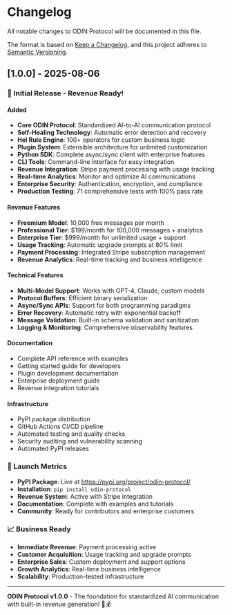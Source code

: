 # Changelog

All notable changes to ODIN Protocol will be documented in this file.

The format is based on [Keep a Changelog](https://keepachangelog.com/en/1.0.0/),
and this project adheres to [Semantic Versioning](https://semver.org/spec/v2.0.0.html).

## [1.0.0] - 2025-08-06

### 🚀 Initial Release - Revenue Ready!

#### Added
- **Core ODIN Protocol**: Standardized AI-to-AI communication protocol
- **Self-Healing Technology**: Automatic error detection and recovery
- **Hel Rule Engine**: 100+ operators for custom business logic
- **Plugin System**: Extensible architecture for unlimited customization
- **Python SDK**: Complete async/sync client with enterprise features
- **CLI Tools**: Command-line interface for easy integration
- **Revenue Integration**: Stripe payment processing with usage tracking
- **Real-time Analytics**: Monitor and optimize AI communications
- **Enterprise Security**: Authentication, encryption, and compliance
- **Production Testing**: 71 comprehensive tests with 100% pass rate

#### Revenue Features
- **Freemium Model**: 10,000 free messages per month
- **Professional Tier**: $199/month for 100,000 messages + analytics
- **Enterprise Tier**: $999/month for unlimited usage + support
- **Usage Tracking**: Automatic upgrade prompts at 80% limit
- **Payment Processing**: Integrated Stripe subscription management
- **Revenue Analytics**: Real-time tracking and business intelligence

#### Technical Features
- **Multi-Model Support**: Works with GPT-4, Claude, custom models
- **Protocol Buffers**: Efficient binary serialization
- **Async/Sync APIs**: Support for both programming paradigms
- **Error Recovery**: Automatic retry with exponential backoff
- **Message Validation**: Built-in schema validation and sanitization
- **Logging & Monitoring**: Comprehensive observability features

#### Documentation
- Complete API reference with examples
- Getting started guide for developers
- Plugin development documentation
- Enterprise deployment guide
- Revenue integration tutorials

#### Infrastructure
- PyPI package distribution
- GitHub Actions CI/CD pipeline
- Automated testing and quality checks
- Security auditing and vulnerability scanning
- Automated PyPI releases

### 🎯 Launch Metrics
- **PyPI Package**: Live at https://pypi.org/project/odin-protocol/
- **Installation**: `pip install odin-protocol`
- **Revenue System**: Active with Stripe integration
- **Documentation**: Complete with examples and tutorials
- **Community**: Ready for contributors and enterprise customers

### 📈 Business Ready
- **Immediate Revenue**: Payment processing active
- **Customer Acquisition**: Usage tracking and upgrade prompts
- **Enterprise Sales**: Custom deployment and support options
- **Growth Analytics**: Real-time business intelligence
- **Scalability**: Production-tested infrastructure

---

**ODIN Protocol v1.0.0** - The foundation for standardized AI communication with built-in revenue generation! 🚀💰
